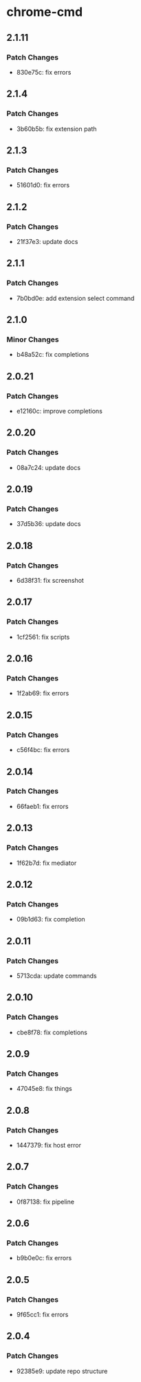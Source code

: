 # chrome-cmd

## 2.1.11

### Patch Changes

- 830e75c: fix errors

## 2.1.4

### Patch Changes

- 3b60b5b: fix extension path

## 2.1.3

### Patch Changes

- 51601d0: fix errors

## 2.1.2

### Patch Changes

- 21f37e3: update docs

## 2.1.1

### Patch Changes

- 7b0bd0e: add extension select command

## 2.1.0

### Minor Changes

- b48a52c: fix completions

## 2.0.21

### Patch Changes

- e12160c: improve completions

## 2.0.20

### Patch Changes

- 08a7c24: update docs

## 2.0.19

### Patch Changes

- 37d5b36: update docs

## 2.0.18

### Patch Changes

- 6d38f31: fix screenshot

## 2.0.17

### Patch Changes

- 1cf2561: fix scripts

## 2.0.16

### Patch Changes

- 1f2ab69: fix errors

## 2.0.15

### Patch Changes

- c56f4bc: fix errors

## 2.0.14

### Patch Changes

- 66faeb1: fix errors

## 2.0.13

### Patch Changes

- 1f62b7d: fix mediator

## 2.0.12

### Patch Changes

- 09b1d63: fix completion

## 2.0.11

### Patch Changes

- 5713cda: update commands

## 2.0.10

### Patch Changes

- cbe8f78: fix completions

## 2.0.9

### Patch Changes

- 47045e8: fix things

## 2.0.8

### Patch Changes

- 1447379: fix host error

## 2.0.7

### Patch Changes

- 0f87138: fix pipeline

## 2.0.6

### Patch Changes

- b9b0e0c: fix errors

## 2.0.5

### Patch Changes

- 9f65cc1: fix errors

## 2.0.4

### Patch Changes

- 92385e9: update repo structure
